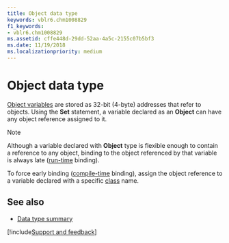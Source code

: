 ```yaml
---
title: Object data type
keywords: vblr6.chm1008829
f1_keywords:
- vblr6.chm1008829
ms.assetid: cffe448d-29dd-52aa-4a5c-2155c07b5bf3
ms.date: 11/19/2018
ms.localizationpriority: medium
---
```



# Object data type

[Object variables](../../Glossary/vbe-glossary.md#object-variable) are stored as 32-bit (4-byte) addresses that refer to objects. Using the **Set** statement, a variable declared as an **Object** can have any object reference assigned to it.


> [!NOTE] 
> Although a variable declared with **Object** type is flexible enough to contain a reference to any object, binding to the object referenced by that variable is always late ([run-time](../../Glossary/vbe-glossary.md#run-time) binding). 
> 
> To force early binding ([compile-time](../../Glossary/vbe-glossary.md#compile-time) binding), assign the object reference to a variable declared with a specific [class](../../Glossary/vbe-glossary.md#class) name.


## See also

- [Data type summary](data-type-summary.md)

[!include[Support and feedback](~/includes/feedback-boilerplate.md)]
